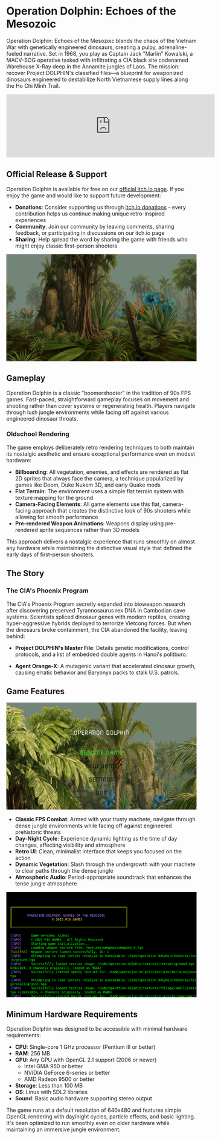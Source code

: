 # Operation Dolphin: Echoes of the Mesozoic

Operation Dolphin: Echoes of the Mesozoic blends the chaos of the Vietnam War with genetically engineered dinosaurs, creating a pulpy, adrenaline-fueled narrative. Set in 1968, you play as Captain Jack "Marlin" Kowalski, a MACV-SOG operative tasked with infiltrating a CIA black site codenamed Warehouse X-Ray deep in the Annamite jungles of Laos. The mission: recover Project DOLPHIN's classified files—a blueprint for weaponized dinosaurs engineered to destabilize North Vietnamese supply lines along the Ho Chi Minh Trail.

<iframe frameborder="0" src="https://itch.io/embed/3486137?bg_color=1b321e&amp;fg_color=ffffff&amp;link_color=ffffff&amp;border_color=809c8e" width="552" height="167"><a href="https://w84death.itch.io/operation-dolphin">Operation Dolphin by P1X</a></iframe>

## Official Release & Support

Operation Dolphin is available for free on our [official itch.io page](https://w84death.itch.io/operation-dolphin). If you enjoy the game and would like to support future development:

- **Donations**: Consider supporting us through [itch.io donations](https://w84death.itch.io/operation-dolphin/donate) - every contribution helps us continue making unique retro-inspired experiences
- **Community**: Join our community by leaving comments, sharing feedback, or participating in discussions on our itch.io page
- **Sharing**: Help spread the word by sharing the game with friends who might enjoy classic first-person shooters

![Gameplay Screenshot](media/gameplay.png)

## Gameplay

Operation Dolphin is a classic "boomershooter" in the tradition of 90s FPS games. Fast-paced, straightforward gameplay focuses on movement and shooting rather than cover systems or regenerating health. Players navigate through lush jungle environments while facing off against various engineered dinosaur threats.

### Oldschool Rendering

The game employs deliberately retro rendering techniques to both maintain its nostalgic aesthetic and ensure exceptional performance even on modest hardware:

- **Billboarding**: All vegetation, enemies, and effects are rendered as flat 2D sprites that always face the camera, a technique popularized by games like Doom, Duke Nukem 3D, and early Quake mods
- **Flat Terrain**: The environment uses a simple flat terrain system with texture mapping for the ground
- **Camera-Facing Elements**: All game elements use this flat, camera-facing approach that creates the distinctive look of 90s shooters while allowing for smooth performance
- **Pre-rendered Weapon Animations**: Weapons display using pre-rendered sprite sequences rather than 3D models

This approach delivers a nostalgic experience that runs smoothly on almost any hardware while maintaining the distinctive visual style that defined the early days of first-person shooters.

## The Story

### The CIA's Phoenix Program

The CIA's Phoenix Program secretly expanded into bioweapon research after discovering preserved Tyrannosaurus rex DNA in Cambodian cave systems. Scientists spliced dinosaur genes with modern reptiles, creating hyper-aggressive hybrids deployed to terrorize Vietcong forces. But when the dinosaurs broke containment, the CIA abandoned the facility, leaving behind:

- **Project DOLPHIN's Master File**: Details genetic modifications, control protocols, and a list of embedded double agents in Hanoi's politburo.

- **Agent Orange-X**: A mutagenic variant that accelerated dinosaur growth, causing erratic behavior and Baryonyx packs to stalk U.S. patrols.

## Game Features

![Main Menu](media/menu.png)

- **Classic FPS Combat**: Armed with your trusty machete, navigate through dense jungle environments while facing off against engineered prehistoric threats
- **Day-Night Cycle**: Experience dynamic lighting as the time of day changes, affecting visibility and atmosphere
- **Retro UI**: Clean, minimalist interface that keeps you focused on the action
- **Dynamic Vegetation**: Slash through the undergrowth with your machete to clear paths through the dense jungle
- **Atmospheric Audio**: Period-appropriate soundtrack that enhances the tense jungle atmosphere

![Console Output](media/log.png)

## Minimum Hardware Requirements

Operation Dolphin was designed to be accessible with minimal hardware requirements:

- **CPU**: Single-core 1 GHz processor (Pentium III or better)
- **RAM**: 256 MB
- **GPU**: Any GPU with OpenGL 2.1 support (2006 or newer)
  - Intel GMA 950 or better
  - NVIDIA GeForce 6-series or better
  - AMD Radeon 9500 or better
- **Storage**: Less than 100 MB
- **OS**: Linux with SDL2 libraries
- **Sound**: Basic audio hardware supporting stereo output

The game runs at a default resolution of 640x480 and features simple OpenGL rendering with day/night cycles, particle effects, and basic lighting. It's been optimized to run smoothly even on older hardware while maintaining an immersive jungle environment.